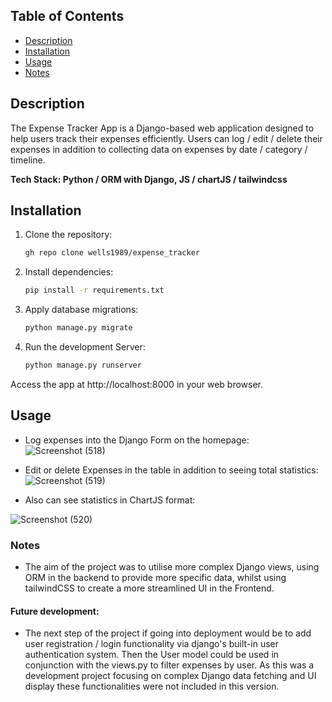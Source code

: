 ## Table of Contents

- [Description](#description)
- [Installation](#installation)
- [Usage](#usage)
- [Notes](#notes)

## Description

The Expense Tracker App is a Django-based web application designed to help users track their expenses efficiently. Users can log / edit / delete their expenses in addition to collecting data on expenses by date / category / timeline.

**Tech Stack: Python / ORM with Django, JS / chartJS / tailwindcss**

## Installation

1. Clone the repository:

   ```bash
   gh repo clone wells1989/expense_tracker 

2. Install dependencies:

   ```bash
   pip install -r requirements.txt

3. Apply database migrations:

   ```bash
   python manage.py migrate 

4. Run the development Server:

   ```bash
   python manage.py runserver 

Access the app at http://localhost:8000 in your web browser.

## Usage
- Log expenses into the Django Form on the homepage:
![Screenshot (518)](https://github.com/wells1989/Full-stack-blog/assets/122035759/a94f751f-2f73-4888-865f-533f8cf2270e)

- Edit or delete Expenses in the table in addition to seeing total statistics:
![Screenshot (519)](https://github.com/wells1989/Full-stack-blog/assets/122035759/e6006521-a95a-4191-99a9-afa5185d65bd)

- Also can see statistics in ChartJS format:

![Screenshot (520)](https://github.com/wells1989/Full-stack-blog/assets/122035759/3e2f51d5-1a8c-4f0d-8e8e-6307569f2086)

### Notes
- The aim of the project was to utilise more complex Django views, using ORM in the backend to provide more specific data, whilst using tailwindCSS to create a more streamlined UI in the Frontend. 

#### Future development:
- The next step of the project if going into deployment would be to add user registration / login functionality via django's built-in user authentication system. Then the User model could be used in conjunction with the views.py to filter expenses by user. As this was a development project focusing on complex Django data fetching and UI display these functionalities were not included in this version.
